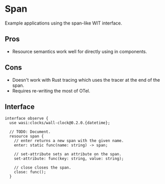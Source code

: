 # Span

Example applications using the span-like WIT interface.

## Pros

- Resource semantics work well for directly using in components.

## Cons

- Doesn't work with Rust tracing which uses the tracer at the end of the span.
- Requires re-writing the most of OTel.

## Interface

```wit
interface observe {
  use wasi:clocks/wall-clock@0.2.0.{datetime};

  // TODO: Document.
  resource span {
    // enter returns a new span with the given name.
    enter: static func(name: string) -> span;

    // set-attribute sets an attribute on the span.
    set-attribute: func(key: string, value: string);

    // close closes the span.
    close: func();
  }
```
